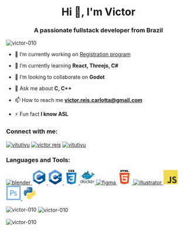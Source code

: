 <h1 align="center">Hi 👋, I'm Victor</h1>
<h3 align="center">A passionate fullstack developer from Brazil</h3>

<p align="left"> <img src="https://komarev.com/ghpvc/?username=victor-010&label=Profile%20views&color=0e75b6&style=flat" alt="victor-010" /> </p>

- 🔭 I’m currently working on [Registration program](https://github.com/victor-010/TP-AED-I-FDES)

- 🌱 I’m currently learning **React, Threejs, C#**

- 👯 I’m looking to collaborate on **Godot**

- 💬 Ask me about **C, C++**

- 📫 How to reach me **victor.reis.carlotta@gmail.com**

- ⚡ Fun fact **I know ASL**

<h3 align="left">Connect with me:</h3>
<p align="left">
<a href="https://dev.to/vitutivu" target="blank"><img align="center" src="https://raw.githubusercontent.com/rahuldkjain/github-profile-readme-generator/master/src/images/icons/Social/devto.svg" alt="vitutivu" height="30" width="40" /></a>
<a href="https://linkedin.com/in/victor reis" target="blank"><img align="center" src="https://raw.githubusercontent.com/rahuldkjain/github-profile-readme-generator/master/src/images/icons/Social/linked-in-alt.svg" alt="victor reis" height="30" width="40" /></a>
<a href="https://stackoverflow.com/users/vitutivu" target="blank"><img align="center" src="https://raw.githubusercontent.com/rahuldkjain/github-profile-readme-generator/master/src/images/icons/Social/stack-overflow.svg" alt="vitutivu" height="30" width="40" /></a>
</p>

<h3 align="left">Languages and Tools:</h3>
<p align="left"> <a href="https://www.blender.org/" target="_blank" rel="noreferrer"> <img src="https://download.blender.org/branding/community/blender_community_badge_white.svg" alt="blender" width="40" height="40"/> </a> <a href="https://www.cprogramming.com/" target="_blank" rel="noreferrer"> <img src="https://raw.githubusercontent.com/devicons/devicon/master/icons/c/c-original.svg" alt="c" width="40" height="40"/> </a> <a href="https://www.w3schools.com/cpp/" target="_blank" rel="noreferrer"> <img src="https://raw.githubusercontent.com/devicons/devicon/master/icons/cplusplus/cplusplus-original.svg" alt="cplusplus" width="40" height="40"/> </a> <a href="https://www.w3schools.com/css/" target="_blank" rel="noreferrer"> <img src="https://raw.githubusercontent.com/devicons/devicon/master/icons/css3/css3-original-wordmark.svg" alt="css3" width="40" height="40"/> </a> <a href="https://www.docker.com/" target="_blank" rel="noreferrer"> <img src="https://raw.githubusercontent.com/devicons/devicon/master/icons/docker/docker-original-wordmark.svg" alt="docker" width="40" height="40"/> </a> <a href="https://www.figma.com/" target="_blank" rel="noreferrer"> <img src="https://www.vectorlogo.zone/logos/figma/figma-icon.svg" alt="figma" width="40" height="40"/> </a> <a href="https://www.w3.org/html/" target="_blank" rel="noreferrer"> <img src="https://raw.githubusercontent.com/devicons/devicon/master/icons/html5/html5-original-wordmark.svg" alt="html5" width="40" height="40"/> </a> <a href="https://www.adobe.com/in/products/illustrator.html" target="_blank" rel="noreferrer"> <img src="https://www.vectorlogo.zone/logos/adobe_illustrator/adobe_illustrator-icon.svg" alt="illustrator" width="40" height="40"/> </a> <a href="https://developer.mozilla.org/en-US/docs/Web/JavaScript" target="_blank" rel="noreferrer"> <img src="https://raw.githubusercontent.com/devicons/devicon/master/icons/javascript/javascript-original.svg" alt="javascript" width="40" height="40"/> </a> <a href="https://www.photoshop.com/en" target="_blank" rel="noreferrer"> <img src="https://raw.githubusercontent.com/devicons/devicon/master/icons/photoshop/photoshop-line.svg" alt="photoshop" width="40" height="40"/> </a> <a href="https://www.python.org" target="_blank" rel="noreferrer"> <img src="https://raw.githubusercontent.com/devicons/devicon/master/icons/python/python-original.svg" alt="python" width="40" height="40"/> </a> </p>

<p><img align="left" src="https://github-readme-stats.vercel.app/api/top-langs?username=victor-010&show_icons=true&locale=en&layout=compact" alt="victor-010" /></p>

<p>&nbsp;<img align="center" src="https://github-readme-stats.vercel.app/api?username=victor-010&show_icons=true&locale=en" alt="victor-010" /></p>

<p><img align="center" src="https://github-readme-streak-stats.herokuapp.com/?user=victor-010&" alt="victor-010" /></p>
